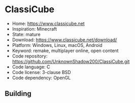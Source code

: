 # ClassiCube

- Home: https://www.classicube.net
- Inspiration: Minecraft
- State: mature
- Download: https://www.classicube.net/download/
- Platform: Windows, Linux, macOS, Android
- Keyword: remake, multiplayer online, open content
- Code repository: https://github.com/UnknownShadow200/ClassiCube.git
- Code language: C
- Code license: 3-clause BSD
- Code dependency: OpenGL

## Building
